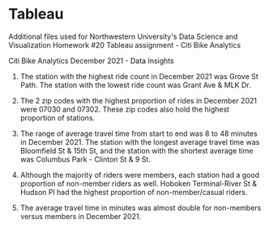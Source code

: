 # Tableau
Additional files used for Northwestern University's Data Science and Visualization Homework #20 Tableau assignment - Citi Bike Analytics

Citi Bike Analytics December 2021 - Data Insights

1. The station with the highest ride count in December 2021 was Grove St Path. The station with the lowest ride count was Grant Ave & MLK Dr.

2. The 2 zip codes with the highest proportion of rides in December 2021 were 07030 and 07302. These zip codes also hold the highest proportion of stations.

3. The range of average travel time from start to end was 8 to 48 minutes in December 2021. The station with the longest average travel time was Bloomfield St & 15th St, and the station with the shortest average time was Columbus Park - Clinton St & 9 St.   

4. Although the majority of riders were members, each station had a good proportion of non-member riders as well. Hoboken Terminal-River St & Hudson Pl had the highest proportion of non-member/casual riders. 

5. The average travel time in minutes was almost double for non-members versus members in December 2021.